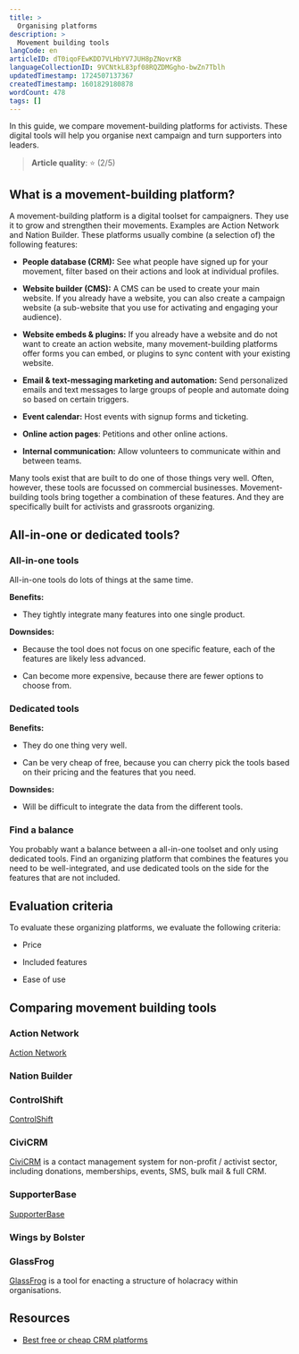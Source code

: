 ```yaml
---
title: >
  Organising platforms
description: >
  Movement building tools
langCode: en
articleID: dT0iqoFEwKDD7VLHbYV7JUH8pZNovrKB
languageCollectionID: 9VCNtkL83pf08RQZDMGgho-bwZn7Tblh
updatedTimestamp: 1724507137367
createdTimestamp: 1601829180878
wordCount: 478
tags: []
---
```


In this guide, we compare movement-building platforms for activists. These digital tools will help you organise next campaign and turn supporters into leaders.

> **Article quality**: ⭐️ (2/5)

## What is a movement-building platform?

A movement-building platform is a digital toolset for campaigners. They use it to grow and strengthen their movements. Examples are Action Network and Nation Builder. These platforms usually combine (a selection of) the following features:

-   **People database (CRM):** See what people have signed up for your movement, filter based on their actions and look at individual profiles.
    
-   **Website builder (CMS):** A CMS can be used to create your main website. If you already have a website, you can also create a campaign website (a sub-website that you use for activating and engaging your audience).
    
-   **Website embeds & plugins:** If you already have a website and do not want to create an action website, many movement-building platforms offer forms you can embed, or plugins to sync content with your existing website.
    
-   **Email & text-messaging marketing and automation:** Send personalized emails and text messages to large groups of people and automate doing so based on certain triggers.
    
-   **Event calendar:** Host events with signup forms and ticketing.
    
-   **Online action pages**: Petitions and other online actions.
    
-   **Internal communication:** Allow volunteers to communicate within and between teams.
    

Many tools exist that are built to do one of those things very well. Often, however, these tools are focussed on commercial businesses. Movement-building tools bring together a combination of these features. And they are specifically built for activists and grassroots organizing.

## All-in-one or dedicated tools?

### **All-in-one tools**

All-in-one tools do lots of things at the same time.

**Benefits:**

-   They tightly integrate many features into one single product.
    

**Downsides:**

-   Because the tool does not focus on one specific feature, each of the features are likely less advanced.
    
-   Can become more expensive, because there are fewer options to choose from.
    

### **Dedicated tools**

**Benefits:**

-   They do one thing very well.
    
-   Can be very cheap of free, because you can cherry pick the tools based on their pricing and the features that you need.
    

**Downsides:**

-   Will be difficult to integrate the data from the different tools.
    

### Find a balance

You probably want a balance between a all-in-one toolset and only using dedicated tools. Find an organizing platform that combines the features you need to be well-integrated, and use dedicated tools on the side for the features that are not included.

## Evaluation criteria

To evaluate these organizing platforms, we evaluate the following criteria:

-   Price
    
-   Included features
    
-   Ease of use
    

## Comparing movement building tools

### Action Network

[Action Network](https://actionnetwork.org/)

### Nation Builder

### ControlShift

[ControlShift](https://www.controlshiftlabs.com/)

### CiviCRM

[CiviCRM](https://civicrm.org/) is a contact management system for non-profit / activist sector, including donations, memberships, events, SMS, bulk mail & full CRM.

### SupporterBase

[SupporterBase](https://www.supporterbase.com/)

### Wings by Bolster

### GlassFrog

[GlassFrog](https://www.glassfrog.com/?utm_source=activisthandbook.org) is a tool for enacting a structure of holacracy within organisations.

## Resources

-   [Best free or cheap CRM platforms](https://www.ventureharbour.com/best-free-or-cheap-crm-platforms/)